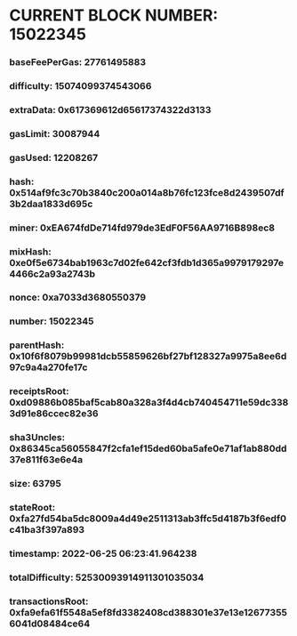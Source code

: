 # CURRENT BLOCK NUMBER: 15022345

### baseFeePerGas: 27761495883
### difficulty: 15074099374543066
### extraData: 0x617369612d65617374322d3133
### gasLimit: 30087944
### gasUsed: 12208267
### hash: 0x514af9fc3c70b3840c200a014a8b76fc123fce8d2439507df3b2daa1833d695c
### miner: 0xEA674fdDe714fd979de3EdF0F56AA9716B898ec8
### mixHash: 0xe0f5e6734bab1963c7d02fe642cf3fdb1d365a9979179297e4466c2a93a2743b
### nonce: 0xa7033d3680550379
### number: 15022345
### parentHash: 0x10f6f8079b99981dcb55859626bf27bf128327a9975a8ee6d97c9a4a270fe17c
### receiptsRoot: 0xd09886b085baf5cab80a328a3f4d4cb740454711e59dc3383d91e86ccec82e36
### sha3Uncles: 0x86345ca56055847f2cfa1ef15ded60ba5afe0e71af1ab880dd37e811f63e6e4a
### size: 63795
### stateRoot: 0xfa27fd54ba5dc8009a4d49e2511313ab3ffc5d4187b3f6edf0c41ba3f397a893
### timestamp: 2022-06-25 06:23:41.964238
### totalDifficulty: 52530093914911301035034
### transactionsRoot: 0xfa9efa61f5548a5ef8fd3382408cd388301e37e13e126773556041d08484ce64
